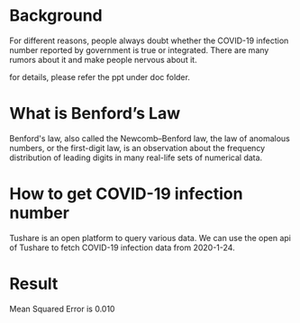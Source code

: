 # Background
For different reasons, people always doubt whether the COVID-19 infection number reported by government is true or integrated. There are many rumors about it and make people nervous about it.

for details, please refer the ppt under doc folder.


# What is Benford’s Law 
Benford's law, also called the Newcomb–Benford law, the law of anomalous numbers, or the first-digit law, is an observation about the frequency distribution of leading digits in many real-life sets of numerical data.


# How to get COVID-19 infection number 
Tushare is an open platform to query various data.
We can use the open api of Tushare to fetch COVID-19 infection data from 2020-1-24.

# Result
Mean Squared Error is 0.010
